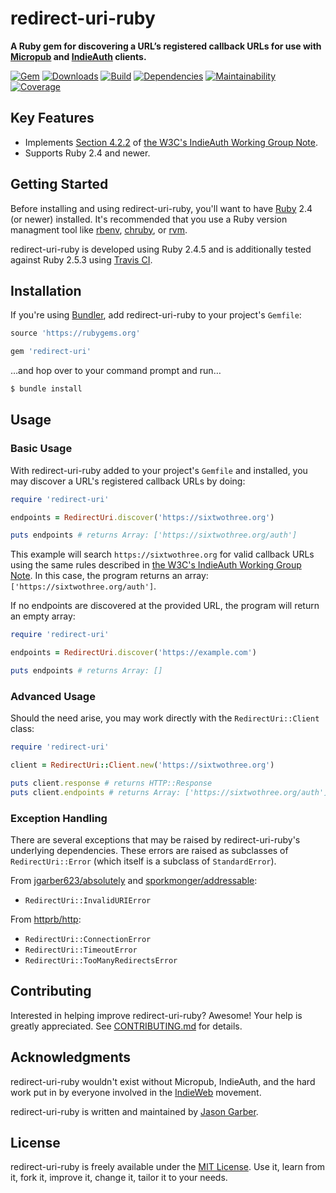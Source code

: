 # redirect-uri-ruby

**A Ruby gem for discovering a URL’s registered callback URLs for use with [Micropub](https://indieweb.org/Micropub) and [IndieAuth](https://indieweb.org/IndieAuth) clients.**

[![Gem](https://img.shields.io/gem/v/redirect-uri.svg?style=for-the-badge)](https://rubygems.org/gems/redirect-uri)
[![Downloads](https://img.shields.io/gem/dt/redirect-uri.svg?style=for-the-badge)](https://rubygems.org/gems/redirect-uri)
[![Build](https://img.shields.io/travis/com/jgarber623/redirect-uri-ruby/master.svg?style=for-the-badge)](https://travis-ci.com/jgarber623/redirect-uri-ruby)
[![Dependencies](https://img.shields.io/depfu/jgarber623/redirect-uri-ruby.svg?style=for-the-badge)](https://depfu.com/github/jgarber623/redirect-uri-ruby)
[![Maintainability](https://img.shields.io/codeclimate/maintainability/jgarber623/redirect-uri-ruby.svg?style=for-the-badge)](https://codeclimate.com/github/jgarber623/redirect-uri-ruby)
[![Coverage](https://img.shields.io/codeclimate/c/jgarber623/redirect-uri-ruby.svg?style=for-the-badge)](https://codeclimate.com/github/jgarber623/redirect-uri-ruby/code)

## Key Features

- Implements [Section 4.2.2](https://www.w3.org/TR/indieauth/#redirect-url) of [the W3C's IndieAuth Working Group Note](https://www.w3.org/TR/indieauth/).
- Supports Ruby 2.4 and newer.

## Getting Started

Before installing and using redirect-uri-ruby, you'll want to have [Ruby](https://www.ruby-lang.org) 2.4 (or newer) installed. It's recommended that you use a Ruby version managment tool like [rbenv](https://github.com/rbenv/rbenv), [chruby](https://github.com/postmodern/chruby), or [rvm](https://github.com/rvm/rvm).

redirect-uri-ruby is developed using Ruby 2.4.5 and is additionally tested against Ruby 2.5.3 using [Travis CI](https://travis-ci.com/jgarber623/redirect-uri-ruby).

## Installation

If you're using [Bundler](https://bundler.io), add redirect-uri-ruby to your project's `Gemfile`:

```ruby
source 'https://rubygems.org'

gem 'redirect-uri'
```

…and hop over to your command prompt and run…

```sh
$ bundle install
```

## Usage

### Basic Usage

With redirect-uri-ruby added to your project's `Gemfile` and installed, you may discover a URL's registered callback URLs by doing:

```ruby
require 'redirect-uri'

endpoints = RedirectUri.discover('https://sixtwothree.org')

puts endpoints # returns Array: ['https://sixtwothree.org/auth']
```

This example will search `https://sixtwothree.org` for valid callback URLs using the same rules described in [the W3C's IndieAuth Working Group Note](https://www.w3.org/TR/indieauth/#redirect-url). In this case, the program returns an array: `['https://sixtwothree.org/auth']`.

If no endpoints are discovered at the provided URL, the program will return an empty array:

```ruby
require 'redirect-uri'

endpoints = RedirectUri.discover('https://example.com')

puts endpoints # returns Array: []
```

### Advanced Usage

Should the need arise, you may work directly with the `RedirectUri::Client` class:

```ruby
require 'redirect-uri'

client = RedirectUri::Client.new('https://sixtwothree.org')

puts client.response # returns HTTP::Response
puts client.endpoints # returns Array: ['https://sixtwothree.org/auth']
```

### Exception Handling

There are several exceptions that may be raised by redirect-uri-ruby's underlying dependencies. These errors are raised as subclasses of `RedirectUri::Error` (which itself is a subclass of `StandardError`).

From [jgarber623/absolutely](https://github.com/jgarber623/absolutely) and  [sporkmonger/addressable](https://github.com/sporkmonger/addressable):

- `RedirectUri::InvalidURIError`

From [httprb/http](https://github.com/httprb/http):

- `RedirectUri::ConnectionError`
- `RedirectUri::TimeoutError`
- `RedirectUri::TooManyRedirectsError`

## Contributing

Interested in helping improve redirect-uri-ruby? Awesome! Your help is greatly appreciated. See [CONTRIBUTING.md](https://github.com/jgarber623/redirect-uri-ruby/blob/master/CONTRIBUTING.md) for details.

## Acknowledgments

redirect-uri-ruby wouldn't exist without Micropub, IndieAuth, and the hard work put in by everyone involved in the [IndieWeb](https://indieweb.org) movement.

redirect-uri-ruby is written and maintained by [Jason Garber](https://sixtwothree.org).

## License

redirect-uri-ruby is freely available under the [MIT License](https://opensource.org/licenses/MIT). Use it, learn from it, fork it, improve it, change it, tailor it to your needs.
